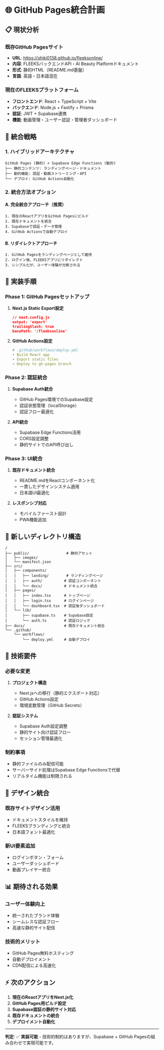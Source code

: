 # 🌐 GitHub Pages統合計画

## 📋 現状分析

### 既存GitHub Pagesサイト
- **URL**: https://shiki0138.github.io/fleeksonline/
- **内容**: FLEEKSバックエンドAPI・AI Beauty Platformドキュメント
- **形式**: 静的HTML（README.md基盤）
- **言語**: 英語・日本語混在

### 現在のFLEEKSプラットフォーム
- **フロントエンド**: React + TypeScript + Vite
- **バックエンド**: Node.js + Fastify + Prisma
- **認証**: JWT + Supabase連携
- **機能**: 動画管理・ユーザー認証・管理者ダッシュボード

## 🎯 統合戦略

### 1. ハイブリッドアーキテクチャ
```
GitHub Pages (静的) + Supabase Edge Functions (動的)
├── 静的コンテンツ: ランディングページ・ドキュメント
├── 動的機能: 認証・動画ストリーミング・API
└── デプロイ: GitHub Actions自動化
```

### 2. 統合方法オプション

#### A. 完全統合アプローチ（推奨）
```
1. 現在のReactアプリをGitHub Pagesにビルド
2. 既存ドキュメントを統合
3. Supabaseで認証・データ管理
4. GitHub Actionsで自動デプロイ
```

#### B. リダイレクトアプローチ
```
1. GitHub Pagesをランディングページとして維持
2. ログイン後、FLEEKSアプリにリダイレクト
3. シンプルだが、ユーザー体験が分断される
```

## 🚀 実装手順

### Phase 1: GitHub Pagesセットアップ
1. **Next.js Static Export設定**
   ```json
   // next.config.js
   output: 'export'
   trailingSlash: true
   basePath: '/fleeksonline'
   ```

2. **GitHub Actions設定**
   ```yaml
   # .github/workflows/deploy.yml
   - Build React app
   - Export static files  
   - Deploy to gh-pages branch
   ```

### Phase 2: 認証統合
1. **Supabase Auth統合**
   - GitHub Pages環境でのSupabase設定
   - 認証状態管理（localStorage）
   - 認証フロー最適化

2. **API統合**
   - Supabase Edge Functions活用
   - CORS設定調整
   - 静的サイトでのAPI呼び出し

### Phase 3: UI統合
1. **既存ドキュメント統合**
   - README.mdをReactコンポーネント化
   - 一貫したデザインシステム適用
   - 日本語UI最適化

2. **レスポンシブ対応**
   - モバイルファースト設計
   - PWA機能追加

## 📁 新しいディレクトリ構造

```
/
├── public/                 # 静的アセット
│   ├── images/
│   └── manifest.json
├── src/
│   ├── components/
│   │   ├── landing/        # ランディングページ
│   │   ├── auth/          # 認証コンポーネント
│   │   └── docs/          # ドキュメント統合
│   ├── pages/
│   │   ├── index.tsx      # トップページ
│   │   ├── login.tsx      # ログインページ
│   │   └── dashboard.tsx  # 認証後ダッシュボード
│   └── lib/
│       ├── supabase.ts    # Supabase設定
│       └── auth.ts        # 認証ロジック
├── docs/                  # 既存ドキュメント統合
└── .github/
    └── workflows/
        └── deploy.yml     # 自動デプロイ
```

## 🔧 技術要件

### 必要な変更
1. **プロジェクト構造**
   - Next.jsへの移行（静的エクスポート対応）
   - GitHub Actions設定
   - 環境変数管理（GitHub Secrets）

2. **認証システム**
   - Supabase Auth設定調整
   - 静的サイト向け認証フロー
   - セッション管理最適化

### 制約事項
- 静的ファイルのみ配信可能
- サーバーサイド処理はSupabase Edge Functionsで代替
- リアルタイム機能は制限される

## 🎨 デザイン統合

### 既存サイトデザイン活用
- ドキュメントスタイルを維持
- FLEEKSブランディングと統合
- 日本語フォント最適化

### 新UI要素追加
- ログインボタン・フォーム
- ユーザーダッシュボード
- 動画プレイヤー統合

## 📊 期待される効果

### ユーザー体験向上
- 統一されたブランド体験
- シームレスな認証フロー
- 高速な静的サイト配信

### 技術的メリット
- GitHub Pages無料ホスティング
- 自動デプロイメント
- CDN配信による高速化

## ⚡ 次のアクション

1. **現在のReactアプリをNext.js化**
2. **GitHub Pages用ビルド設定**
3. **Supabase認証の静的サイト対応**
4. **既存ドキュメントの統合**
5. **デプロイメント自動化**

---

**判定**: ✅ **実装可能** - 技術的制約はありますが、Supabase + GitHub Pagesの組み合わせで実現可能です。